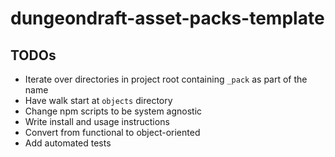 # dungeondraft-asset-packs-template

## TODOs

- Iterate over directories in project root containing `_pack` as part of the name
- Have walk start at `objects` directory
- Change npm scripts to be system agnostic
- Write install and usage instructions
- Convert from functional to object-oriented
- Add automated tests
